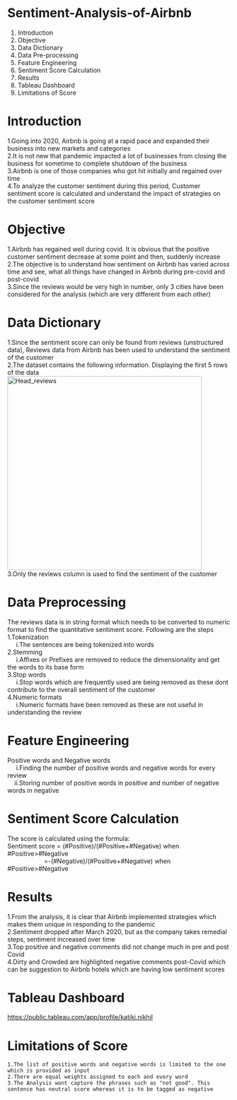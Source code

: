 # Sentiment-Analysis-of-Airbnb
  1. Introduction
  2. Objective 
  3. Data Dictionary
  4. Data Pre-processing
  5. Feature Engineering 
  6. Sentiment Score Calculation
  8. Results
  9. Tableau Dashboard 
  10. Limitations of Score
# Introduction 
  1.Going into 2020, Airbnb is going at a rapid pace and expanded their business into new markets and categories <br>
  2.It is not new that pandemic impacted a lot of businesses from closing the business for sometime to complete shutdown of the business <br>
  3.Airbnb is one of those companies who got hit initially and regained over time <br>
  4.To analyze the customer sentiment during this period, Customer sentiment score is calculated and understand the impact of strategies on the customer sentiment score
# Objective 
  1.Airbnb has regained well during covid. It is obvious that the positive customer sentiment decrease at some point and then, suddenly increase <br>
  2.The objective is to understand how sentiment on Airbnb has varied across time and see, what all things have changed in Airbnb during pre-covid and post-covid <br> 
  3.Since the reviews would be very high in number, only 3 cities have been considered for the analysis (which are very different from each other) <br>
# Data Dictionary
  1.Since the sentiment score can only be found from reviews (unstructured data), Reviews data from Airbnb has been used to understand the sentiment of the customer <br>
  2.The dataset contains the following information. Displaying the first 5 rows of the data <br>
  <img width="439" alt="Head_reviews" src="https://user-images.githubusercontent.com/89437135/147394621-8317b028-9a39-41cc-90a8-982104396ada.png"> <br>
  3.Only the reviews column is used to find the sentiment of the customer <br>
# Data Preprocessing  
   The reviews data is in string format which needs to be converted to numeric format to find the quantitative sentiment score. Following are the steps <br> 
     1.Tokenization <br>
      &nbsp;&nbsp;&nbsp;&nbsp;    i.The sentences are being tokenized into words<br>
     2.Stemming<br>
       &nbsp;&nbsp;&nbsp;&nbsp;   i.Affixes or Prefixes are removed to reduce the dimensionality and get the words to its base form <br>
     3.Stop words<br>
       &nbsp;&nbsp;&nbsp;&nbsp;   i.Stop words which are frequently used are being removed as these dont contribute to the overall sentiment of the customer <br>
     4.Numeric formats <br>
        &nbsp;&nbsp;&nbsp;&nbsp;  i.Numeric formats have been removed as these are not useful in understanding the review <br>
# Feature Engineering 
   Positive words and Negative words <br>
         &nbsp;&nbsp;&nbsp;&nbsp; i.Finding the number of positive words and negative words for every review <br>
          &nbsp;&nbsp;&nbsp;&nbsp;ii.Storing number of positive words in positive and number of negative words in negative <br>
# Sentiment Score Calculation 
   The score is calculated using the formula: <br>
          Sentiment score = (#Positive)/(#Positive+#Negative) when #Positive>#Negative <br>
                        &nbsp;&nbsp;&nbsp;&nbsp;&nbsp;&nbsp;&nbsp;&nbsp;&nbsp;&nbsp;&nbsp;&nbsp;&nbsp;&nbsp;&nbsp;&nbsp;&nbsp;&nbsp;&nbsp;&nbsp;  =-(#Negative)/(#Positive+#Negative) when #Positive>#Negative<br>
# Results 
  1.From the analysis, it is clear that Airbnb implemented strategies which makes them unique in responding to the pandemic <br>
  2.Sentiment dropped after March 2020, but as the company takes remedial steps, sentiment increased over time <br>
  3.Top positive and negative comments did not change much in pre and post Covid  <br>
  4.Dirty and Crowded are highlighted negative comments post-Covid which can be suggestion to Airbnb hotels which are having low sentiment scores <br>
# Tableau Dashboard 
https://public.tableau.com/app/profile/katiki.nikhil

  
# Limitations of Score 
    1.The list of positive words and negative words is limited to the one which is provided as input 
    2.There are equal weights assigned to each and every word 
    3.The Analysis wont capture the phrases such as "not good". This sentence has neutral score whereas it is to be tagged as negative 
  
